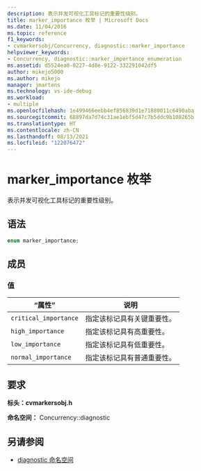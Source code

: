 ```yaml
---
description: 表示并发可视化工具标记的重要性级别。
title: marker_importance 枚举 | Microsoft Docs
ms.date: 11/04/2016
ms.topic: reference
f1_keywords:
- cvmarkersobj/Concurrency, diagnostic::marker_importance
helpviewer_keywords:
- Concurrency, diagnostic::marker_importance enumeration
ms.assetid: d5524ea0-0227-4d8e-9122-332291042df5
author: mikejo5000
ms.author: mikejo
manager: jmartens
ms.technology: vs-ide-debug
ms.workload:
- multiple
ms.openlocfilehash: 1e499466eebb4ef856839d1e71880011c6490aba
ms.sourcegitcommit: 68897da7d74c31ae1ebf5d47c7b5ddc9b108265b
ms.translationtype: HT
ms.contentlocale: zh-CN
ms.lasthandoff: 08/13/2021
ms.locfileid: "122076472"
---
```

# <a name="marker_importance-enumeration"></a>marker_importance 枚举
表示并发可视化工具标记的重要性级别。

## <a name="syntax"></a>语法

```cpp
enum marker_importance;
```

## <a name="members"></a>成员

### <a name="values"></a>值

|“属性”|说明|
|----------|-----------------|
|`critical_importance`|指定该标记具有关键重要性。|
|`high_importance`|指定该标记具有高重要性。|
|`low_importance`|指定该标记具有低重要性。|
|`normal_importance`|指定该标记具有普通重要性。|

## <a name="requirements"></a>要求
 **标头：cvmarkersobj.h** 

 **命名空间：** Concurrency::diagnostic

## <a name="see-also"></a>另请参阅
- [diagnostic 命名空间](../profiling/diagnostic-namespace.md)
